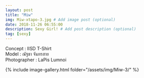 ```yaml
---
layout: post
title: "Miw"
img: Miw-xtapo-3.jpg # Add image post (optional)
date: 2018-11-26 06:55:00
description: Sexy Girl! # Add post description (optional)
tag: [sexy]
---
```

Concept : IISD T-Shirt  
Model : ณัฐชา จันทรสาย  
Photographer : LaPis Lumnoi    


{% include image-gallery.html folder="/assets/img/Miw-3/" %}
